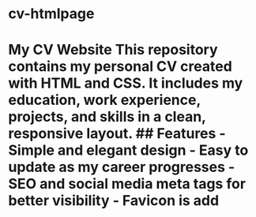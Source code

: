 # cv-htmlpage
# My CV Website  This repository contains my personal CV created with **HTML and CSS**.   It includes my education, work experience, projects, and skills in a clean, responsive layout.    ## Features - Simple and elegant design - Easy to update as my career progresses - SEO and social media meta tags for better visibility - Favicon is add
